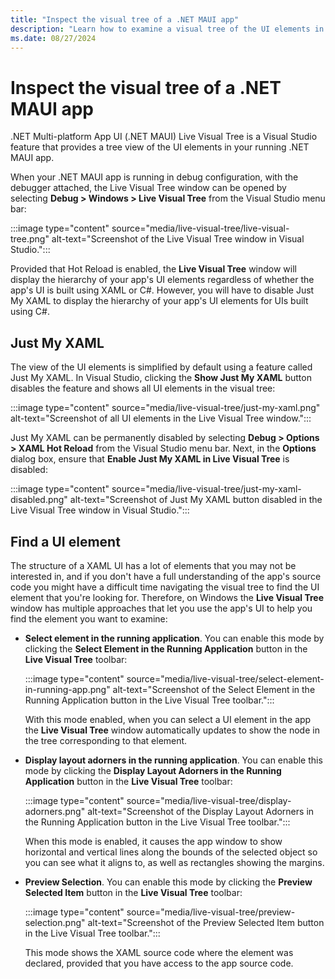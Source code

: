 ```yaml
---
title: "Inspect the visual tree of a .NET MAUI app"
description: "Learn how to examine a visual tree of the UI elements in your running .NET MAUI app."
ms.date: 08/27/2024
---
```


# Inspect the visual tree of a .NET MAUI app

.NET Multi-platform App UI (.NET MAUI) Live Visual Tree is a Visual Studio feature that provides a tree view of the UI elements in your running .NET MAUI app.

When your .NET MAUI app is running in debug configuration, with the debugger attached, the Live Visual Tree window can be opened by selecting **Debug > Windows > Live Visual Tree** from the Visual Studio menu bar:

:::image type="content" source="media/live-visual-tree/live-visual-tree.png" alt-text="Screenshot of the Live Visual Tree window in Visual Studio.":::

Provided that Hot Reload is enabled, the **Live Visual Tree** window will display the hierarchy of your app's UI elements regardless of whether the app's UI is built using XAML or C#. However, you will have to disable Just My XAML to display the hierarchy of your app's UI elements for UIs built using C#.

## Just My XAML

The view of the UI elements is simplified by default using a feature called Just My XAML. In Visual Studio, clicking the **Show Just My XAML** button disables the feature and shows all UI elements in the visual tree:

:::image type="content" source="media/live-visual-tree/just-my-xaml.png" alt-text="Screenshot of all UI elements in the Live Visual Tree window.":::

Just My XAML can be permanently disabled by selecting **Debug > Options > XAML Hot Reload** from the Visual Studio menu bar. Next, in the **Options** dialog box, ensure that **Enable Just My XAML in Live Visual Tree** is disabled:

:::image type="content" source="media/live-visual-tree/just-my-xaml-disabled.png" alt-text="Screenshot of Just My XAML button disabled in the Live Visual Tree window in Visual Studio.":::

## Find a UI element

The structure of a XAML UI has a lot of elements that you may not be interested in, and if you don't have a full understanding of the app's source code you might have a difficult time navigating the visual tree to find the UI element that you're looking for. Therefore, on Windows the **Live Visual Tree** window has multiple approaches that let you use the app's UI to help you find the element you want to examine:

- **Select element in the running application**. You can enable this mode by clicking the **Select Element in the Running Application** button in the **Live Visual Tree** toolbar:

  :::image type="content" source="media/live-visual-tree/select-element-in-running-app.png" alt-text="Screenshot of the Select Element in the Running Application button in the Live Visual Tree toolbar.":::

  With this mode enabled, when you can select a UI element in the app the **Live Visual Tree** window automatically updates to show the node in the tree corresponding to that element.

- **Display layout adorners in the running application**. You can enable this mode by clicking the **Display Layout Adorners in the Running Application** button in the **Live Visual Tree** toolbar:

  :::image type="content" source="media/live-visual-tree/display-adorners.png" alt-text="Screenshot of the Display Layout Adorners in the Running Application button in the Live Visual Tree toolbar.":::

  When this mode is enabled, it causes the app window to show horizontal and vertical lines along the bounds of the selected object so you can see what it aligns to, as well as rectangles showing the margins.

- **Preview Selection**. You can enable this mode by clicking the **Preview Selected Item** button in the **Live Visual Tree** toolbar:

  :::image type="content" source="media/live-visual-tree/preview-selection.png" alt-text="Screenshot of the Preview Selected Item button in the Live Visual Tree toolbar.":::

  This mode shows the XAML source code where the element was declared, provided that you have access to the app source code.
